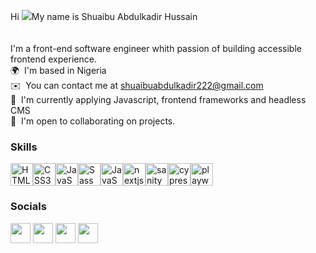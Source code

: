 Hi ![](https://user-images.githubusercontent.com/18350557/176309783-0785949b-9127-417c-8b55-ab5a4333674e.gif)My name is Shuaibu Abdulkadir Hussain <br><br><br>I'm a front-end software engineer whith passion of building accessible frontend experience. <br>🌍  I'm based in Nigeria <br>✉️  You can contact me at [shuaibuabdulkadir222@gmail.com](mailto:shuaibuabdulkadir222@gmail.com) <br>🧠  I'm currently applying Javascript, frontend frameworks and headless CMS <br>🤝  I'm open to collaborating on projects.

### Skills


<p align="left">
<a href="https://developer.mozilla.org/en-US/docs/Glossary/HTML5" target="_blank" rel="noreferrer"><img src="https://raw.githubusercontent.com/danielcranney/readme-generator/main/public/icons/skills/html5-colored.svg" width="36" height="36" alt="HTML5" /></a><a href="https://www.w3.org/TR/CSS/#css" target="_blank" rel="noreferrer"><img src="https://raw.githubusercontent.com/danielcranney/readme-generator/main/public/icons/skills/css3-colored.svg" width="36" height="36" alt="CSS3" /></a><a href="https://developer.mozilla.org/en-US/docs/Web/JavaScript" target="_blank" rel="noreferrer"><img src="https://raw.githubusercontent.com/danielcranney/readme-generator/main/public/icons/skills/javascript-colored.svg" width="36" height="36" alt="JavaScript" /></a><a href="https://sass-lang.com/" target="_blank" rel="noreferrer"><img src="https://raw.githubusercontent.com/danielcranney/readme-generator/main/public/icons/skills/sass-colored.svg" width="36" height="36" alt="Sass" /></a><a href="https://react.dev" target="_blank" rel="noreferrer"><img src="https://raw.githubusercontent.com/danielcranney/readme-generator/main/public/icons/skills/react-colored.svg" width="36" height="36" alt="JavaScript" /></a><a href="(https://nextjs.org/)" target="_blank" rel="noreferrer"><img src="https://raw.githubusercontent.com/danielcranney/readme-generator/main/public/icons/skills/nextjs.svg" width="36" height="36" alt="nextjs" /></a><a href="(https://sanity.io/)" target="_blank" rel="noreferrer"><img src="https://external-content.duckduckgo.com/iu/?u=https%3A%2F%2Favatars.githubusercontent.com%2Fu%2F17177659%3Fs%3D280%26v%3D4&f=1&nofb=1&ipt=f19d054ab20c648a073d3cb2b14dacad3990ae4011bd64f9a7dbc5d485d3b378&ipo=images" width="36" height="36" alt="sanity" /></a><a href="(https://cypress.io/)" target="_blank" rel="noreferrer"><img src="https://external-content.duckduckgo.com/iu/?u=https%3A%2F%2Favatars2.githubusercontent.com%2Fu%2F8908513%3Fs%3D400%26v%3D4&f=1&nofb=1&ipt=a81104d72c8c134f4de8a6d742a59f2d858e193959419ca824849760fe524099&ipo=images" width="36" height="36" alt="cypressjs" /></a><a href="(https://playwright.dev/)" target="_blank" rel="noreferrer"><img src="https://external-content.duckduckgo.com/iu/?u=https%3A%2F%2Fms-playwright.gallerycdn.vsassets.io%2Fextensions%2Fms-playwright%2Fplaywright%2F0.2.13%2F1665648648750%2FMicrosoft.VisualStudio.Services.Icons.Default&f=1&nofb=1&ipt=a5b5e8e8d9ce49346962543d2f3a99b00ce25124836213165970ad9c46c1e1f7&ipo=images" width="36" height="36" alt="playwright" /></a></p>

### Socials<p align="left"> <a href="https://www.github.com/shuaibu222 " target="_blank" rel="noreferrer"><img src="https://raw.githubusercontent.com/danielcranney/readme-generator/main/public/icons/socials/github-dark.svg" width="32" height="32" /></a> <a href="https://www.linkedin.com/in/shuaibu-abdulkadir-b60176253" target="_blank" rel="noreferrer"><img src="https://raw.githubusercontent.com/danielcranney/readme-generator/main/public/icons/socials/linkedin.svg" width="32" height="32" /></a> <a href="https://www.stackoverflow.com/users/19330655/shuaibu-abdulkadir" target="_blank" rel="noreferrer"><img src="https://raw.githubusercontent.com/danielcranney/readme-generator/main/public/icons/socials/stackoverflow.svg" width="32" height="32" /></a> <a href="https://www.twitter.com/@Shuaibu38311649" target="_blank" rel="noreferrer"><img src="https://raw.githubusercontent.com/danielcranney/readme-generator/main/public/icons/socials/twitter.svg" width="32" height="32" /></a></p>

